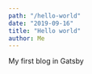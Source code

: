 ```yaml
---
path: "/hello-world"
date: "2019-09-16"
title: "Hello world"
author: Me
---
```


My first blog in Gatsby